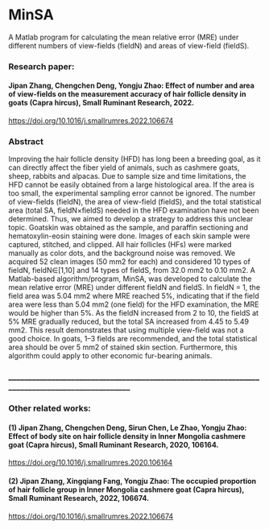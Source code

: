 
# MinSA
A Matlab program for calculating the mean relative error (MRE) under different numbers of view-fields (fieldN) and areas of view-field (fieldS).
### Research paper: 
#### Jipan Zhang, Chengchen Deng, Yongju Zhao: Effect of number and area of view-fields on the measurement accuracy of hair follicle density in goats (Capra hircus), Small Ruminant Research, 2022.
https://doi.org/10.1016/j.smallrumres.2022.106674
### Abstract
Improving the hair follicle density (HFD) has long been a breeding goal, as it can directly affect the fiber yield of animals, such as cashmere goats, sheep, rabbits and alpacas. Due to sample size and time limitations, the HFD cannot be easily obtained from a large histological area. If the area is too small, the experimental sampling error cannot be ignored. The number of view-fields (fieldN), the area of view-field (fieldS), and the total statistical area (total SA, fieldN×fieldS) needed in the HFD examination have not been determined. Thus, we aimed to develop a strategy to address this unclear topic. Goatskin was obtained as the sample, and paraffin sectioning and hematoxylin-eosin staining were done. Images of each skin sample were captured, stitched, and clipped. All hair follicles (HFs) were marked manually as color dots, and the background noise was removed. We acquired 52 clean images (50 mm2 for each) and considered 10 types of fieldN, fieldN∈[1,10] and 14 types of fieldS, from 32.0 mm2 to 0.10 mm2. A Matlab-based algorithm/program, MinSA, was developed to calculate the mean relative error (MRE) under different fieldN and fieldS. In fieldN = 1, the field area was 5.04 mm2 where MRE reached 5%, indicating that if the field area were less than 5.04 mm2 (one field) for the HFD examination, the MRE would be higher than 5%. As the fieldN increased from 2 to 10, the fieldS at 5% MRE gradually reduced, but the total SA increased from 4.45 to 5.49 mm2. This result demonstrates that using multiple view-field was not a good choice. In goats, 1–3 fields are recommended, and the total statistical area should be over 5 mm2 of stained skin section. Furthermore, this algorithm could apply to other economic fur-bearing animals.



### _______________________________________________________________________________________________
### Other related works: 
#### (1) Jipan Zhang, Chengchen Deng, Sirun Chen, Le Zhao, Yongju Zhao: Effect of body site on hair follicle density in Inner Mongolia cashmere goat (Capra hircus), Small Ruminant Research, 2020, 106164.
https://doi.org/10.1016/j.smallrumres.2020.106164 

#### (2) Jipan Zhang, Xingqiang Fang, Yongju Zhao: The occupied proportion of hair follicle group in Inner Mongolia cashmere goat (Capra hircus), Small Ruminant Research, 2022, 106674.
https://doi.org/10.1016/j.smallrumres.2022.106674 
